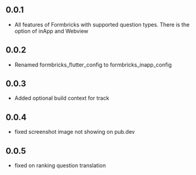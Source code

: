 ## 0.0.1

* All features of Formbricks with supported question types. There is the option of inApp and Webview

## 0.0.2

* Renamed formbricks_flutter_config to formbricks_inapp_config


## 0.0.3

* Added optional build context for track

## 0.0.4

* fixed screenshot image not showing on pub.dev

## 0.0.5

* fixed on ranking question translation